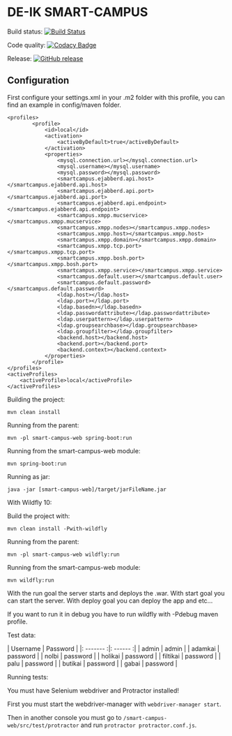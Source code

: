 # DE-IK SMART-CAMPUS

Build status: [![Build Status](https://travis-ci.org/DE-IK-Smart-Campus/DE-IK-Smart-Campus-Web.svg?branch=master)](https://travis-ci.org/DE-IK-Smart-Campus/DE-IK-Smart-Campus-Web)

Code quality: [![Codacy Badge](https://api.codacy.com/project/badge/Grade/731cfa78c7f84c0ea2c3e40b364ae4b6)](https://www.codacy.com/app/holi60/DE-IK-Smart-Campus-Web?utm_source=github.com&amp;utm_medium=referral&amp;utm_content=DE-IK-Smart-Campus/DE-IK-Smart-Campus-Web&amp;utm_campaign=Badge_Grade)

Release: [![GitHub release](https://img.shields.io/github/release/DE-IK-Smart-Campus/DE-IK-Smart-Campus-Web.svg)](https://github.com/DE-IK-Smart-Campus/DE-IK-Smart-Campus-Web/releases/latest)

## Configuration
First configure your settings.xml in your .m2 folder with this profile, you can find an example in config/maven folder.


    <profiles>
		    <profile>
			    <id>local</id>
			    <activation>
				    <activeByDefault>true</activeByDefault>
			    </activation>
			    <properties>
					<mysql.connection.url></mysql.connection.url>
					<mysql.username></mysql.username>
					<mysql.password></mysql.password>
					<smartcampus.ejabberd.api.host></smartcampus.ejabberd.api.host>
					<smartcampus.ejabberd.api.port></smartcampus.ejabberd.api.port>
					<smartcampus.ejabberd.api.endpoint></smartcampus.ejabberd.api.endpoint>
					<smartcampus.xmpp.mucservice></smartcampus.xmpp.mucservice>
					<smartcampus.xmpp.nodes></smartcampus.xmpp.nodes>
					<smartcampus.xmpp.host></smartcampus.xmpp.host>
					<smartcampus.xmpp.domain></smartcampus.xmpp.domain>
					<smartcampus.xmpp.tcp.port></smartcampus.xmpp.tcp.port>
					<smartcampus.xmpp.bosh.port></smartcampus.xmpp.bosh.port>
					<smartcampus.xmpp.service></smartcampus.xmpp.service>
					<smartcampus.default.user></smartcampus.default.user>
					<smartcampus.default.password></smartcampus.default.password>
					<ldap.host></ldap.host>
					<ldap.port></ldap.port>
					<ldap.basedn></ldap.basedn>
					<ldap.passwordattribute></ldap.passwordattribute>
					<ldap.userpattern></ldap.userpattern>
					<ldap.groupsearchbase></ldap.groupsearchbase>
					<ldap.groupfilter></ldap.groupfilter>
					<backend.host></backend.host>
					<backend.port></backend.port>
					<backend.context></backend.context>
			    </properties>
		    </profile>
	</profiles>
    <activeProfiles>
	    <activeProfile>local</activeProfile>
    </activeProfiles>



Building the project:

`mvn clean install`

Running from the parent:

`mvn -pl smart-campus-web spring-boot:run`

Running from the smart-campus-web module:

`mvn spring-boot:run`

Running as jar:

`java -jar [smart-campus-web]/target/jarFileName.jar`

With Wildfly 10:

Build the project with:

`mvn clean install -Pwith-wildfly`

Running from the parent:

`mvn -pl smart-campus-web wildfly:run`

Running from the smart-campus-web module:

`mvn wildfly:run`

With the run goal the server starts and deploys the .war.
With start goal you can start the server.
With deploy goal you can deploy the app and etc...

If you want to run it in debug you have to run wildfly with -Pdebug maven profile.


Test data:

|  Username  |  Password  |
|: -------  :|:  ------  :|
|  admin  |  admin  |
|  adamkai  |  password  |
|  nolbi  |  password  |
|  holikai  |  password  |
|  filtikai  |  password  |
|  palu  |  password  |
|  butikai  |  password  |
|  gabai  |  password  |

Running tests:

You must have Selenium webdriver and Protractor installed!

First you must start the webdriver-manager with `webdriver-manager start`.
 
Then in another console you must go to `/smart-campus-web/src/test/protractor` and run `protractor protractor.conf.js`.
